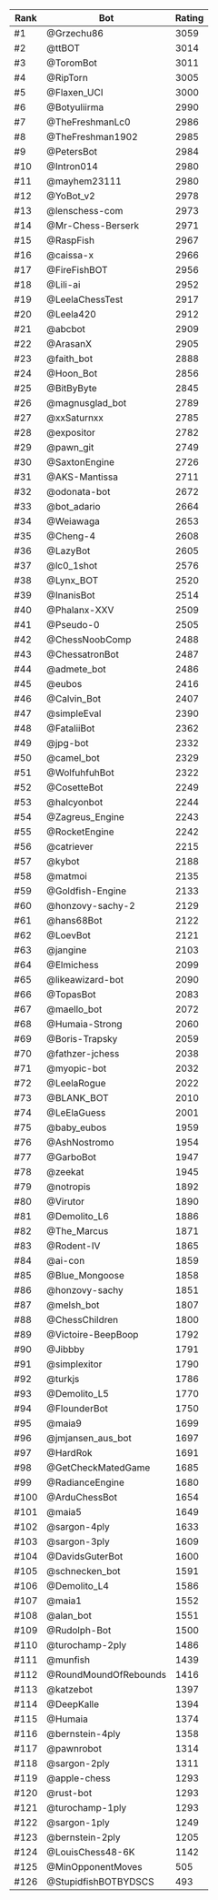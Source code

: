 Rank|Bot|Rating
---|---|---
#1|@Grzechu86|3059
#2|@ttBOT|3014
#3|@ToromBot|3011
#4|@RipTorn|3005
#5|@Flaxen_UCI|3000
#6|@Botyuliirma|2990
#7|@TheFreshmanLc0|2986
#8|@TheFreshman1902|2985
#9|@PetersBot|2984
#10|@Intron014|2980
#11|@mayhem23111|2980
#12|@YoBot_v2|2978
#13|@lenschess-com|2973
#14|@Mr-Chess-Berserk|2971
#15|@RaspFish|2967
#16|@caissa-x|2966
#17|@FireFishBOT|2956
#18|@Lili-ai|2952
#19|@LeelaChessTest|2917
#20|@Leela420|2912
#21|@abcbot|2909
#22|@ArasanX|2905
#23|@faith_bot|2888
#24|@Hoon_Bot|2856
#25|@BitByByte|2845
#26|@magnusglad_bot|2789
#27|@xxSaturnxx|2785
#28|@expositor|2782
#29|@pawn_git|2749
#30|@SaxtonEngine|2726
#31|@AKS-Mantissa|2711
#32|@odonata-bot|2672
#33|@bot_adario|2664
#34|@Weiawaga|2653
#35|@Cheng-4|2608
#36|@LazyBot|2605
#37|@lc0_1shot|2576
#38|@Lynx_BOT|2520
#39|@InanisBot|2514
#40|@Phalanx-XXV|2509
#41|@Pseudo-0|2505
#42|@ChessNoobComp|2488
#43|@ChessatronBot|2487
#44|@admete_bot|2486
#45|@eubos|2416
#46|@Calvin_Bot|2407
#47|@simpleEval|2390
#48|@FataliiBot|2362
#49|@jpg-bot|2332
#50|@camel_bot|2329
#51|@WolfuhfuhBot|2322
#52|@CosetteBot|2249
#53|@halcyonbot|2244
#54|@Zagreus_Engine|2243
#55|@RocketEngine|2242
#56|@catriever|2215
#57|@kybot|2188
#58|@matmoi|2135
#59|@Goldfish-Engine|2133
#60|@honzovy-sachy-2|2129
#61|@hans68Bot|2122
#62|@LoevBot|2121
#63|@jangine|2103
#64|@Elmichess|2099
#65|@likeawizard-bot|2090
#66|@TopasBot|2083
#67|@maello_bot|2072
#68|@Humaia-Strong|2060
#69|@Boris-Trapsky|2059
#70|@fathzer-jchess|2038
#71|@myopic-bot|2032
#72|@LeelaRogue|2022
#73|@BLANK_BOT|2010
#74|@LeElaGuess|2001
#75|@baby_eubos|1959
#76|@AshNostromo|1954
#77|@GarboBot|1947
#78|@zeekat|1945
#79|@notropis|1892
#80|@Virutor|1890
#81|@Demolito_L6|1886
#82|@The_Marcus|1871
#83|@Rodent-IV|1865
#84|@ai-con|1859
#85|@Blue_Mongoose|1858
#86|@honzovy-sachy|1851
#87|@melsh_bot|1807
#88|@ChessChildren|1800
#89|@Victoire-BeepBoop|1792
#90|@Jibbby|1791
#91|@simplexitor|1790
#92|@turkjs|1786
#93|@Demolito_L5|1770
#94|@FlounderBot|1750
#95|@maia9|1699
#96|@jmjansen_aus_bot|1697
#97|@HardRok|1691
#98|@GetCheckMatedGame|1685
#99|@RadianceEngine|1680
#100|@ArduChessBot|1654
#101|@maia5|1649
#102|@sargon-4ply|1633
#103|@sargon-3ply|1609
#104|@DavidsGuterBot|1600
#105|@schnecken_bot|1591
#106|@Demolito_L4|1586
#107|@maia1|1552
#108|@alan_bot|1551
#109|@Rudolph-Bot|1500
#110|@turochamp-2ply|1486
#111|@munfish|1439
#112|@RoundMoundOfRebounds|1416
#113|@katzebot|1397
#114|@DeepKalle|1394
#115|@Humaia|1374
#116|@bernstein-4ply|1358
#117|@pawnrobot|1314
#118|@sargon-2ply|1311
#119|@apple-chess|1293
#120|@rust-bot|1293
#121|@turochamp-1ply|1293
#122|@sargon-1ply|1249
#123|@bernstein-2ply|1205
#124|@LouisChess48-6K|1142
#125|@MinOpponentMoves|505
#126|@StupidfishBOTBYDSCS|493
